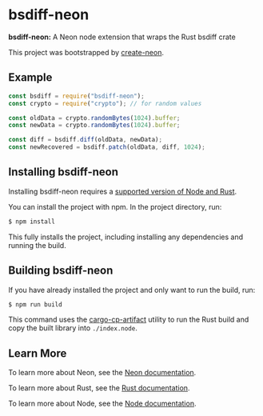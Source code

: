 # bsdiff-neon

**bsdiff-neon:** A Neon node extension that wraps the Rust bsdiff crate

This project was bootstrapped by [create-neon](https://www.npmjs.com/package/create-neon).

## Example

```javascript
const bsdiff = require("bsdiff-neon");
const crypto = require("crypto"); // for random values

const oldData = crypto.randomBytes(1024).buffer;
const newData = crypto.randomBytes(1024).buffer;

const diff = bsdiff.diff(oldData, newData);
const newRecovered = bsdiff.patch(oldData, diff, 1024);
```

## Installing bsdiff-neon

Installing bsdiff-neon requires a [supported version of Node and Rust](https://github.com/neon-bindings/neon#platform-support).

You can install the project with npm. In the project directory, run:

```sh
$ npm install
```

This fully installs the project, including installing any dependencies and running the build.

## Building bsdiff-neon

If you have already installed the project and only want to run the build, run:

```sh
$ npm run build
```

This command uses the [cargo-cp-artifact](https://github.com/neon-bindings/cargo-cp-artifact) utility to run the Rust build and copy the built library into `./index.node`.

## Learn More

To learn more about Neon, see the [Neon documentation](https://neon-bindings.com).

To learn more about Rust, see the [Rust documentation](https://www.rust-lang.org).

To learn more about Node, see the [Node documentation](https://nodejs.org).
